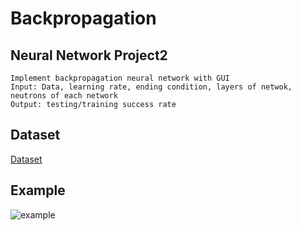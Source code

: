 # Backpropagation 
## Neural Network Project2
    Implement backpropagation neural network with GUI 
    Input: Data, learning rate, ending condition, layers of netwok, neutrons of each network
    Output: testing/training success rate
## Dataset
[Dataset](./dataset)
## Example
![example](example1.jpg)
